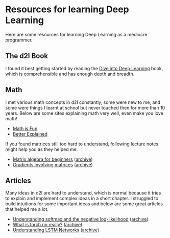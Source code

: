 # Resources for learning Deep Learning 

Here are some resources for learning Deep Learning as a mediocre programmer.

## The d2l Book

I found it best getting started by reading the [Dive into Deep Learning](https://d2l.ai) book, which is comprehensible and has enough depth and breadth.

## Math

I met various math concepts in d2l constantly, some were new to me, and some were things I learnt at school but never touched then for more than 10 years. Below are some sites explaining math very well, even make you love math!

- [Math is Fun](https://www.mathsisfun.com)
- [Better Explained](https://betterexplained.com)

If you found matrices still too hard to understand, following lecture notes might help you as they helped me.

- [Matrix algebra for beginners](https://vcp.med.harvard.edu/papers/matrices-1.pdf) ([archive](https://web.archive.org/web/20240112194052/https://vcp.med.harvard.edu/papers/matrices-1.pdf))
- [Gradients involving matrices](https://web.stanford.edu/class/math114/lecture_notes/gradients_involving_matrices.pdf) ([archive](https://web.archive.org/web/20240203013220/https://web.stanford.edu/class/math114/lecture_notes/gradients_involving_matrices.pdf))

## Articles

Many ideas in d2l are hard to understand, which is normal because it tries to explain and implement complex ideas in a short chapter. I struggled to build intuitions for some important ideas and below are some great articles that helped me a lot.

- [Understanding softmax and the negative log-likelihood](https://ljvmiranda921.github.io/notebook/2017/08/13/softmax-and-the-negative-log-likelihood/) ([archive](https://web.archive.org/web/20231224030853/https://ljvmiranda921.github.io/notebook/2017/08/13/softmax-and-the-negative-log-likelihood/))
- [What is torch.nn really?](https://pytorch.org/tutorials/beginner/nn_tutorial.html) ([archive](https://web.archive.org/web/20231205022718/https://pytorch.org/tutorials/beginner/nn_tutorial.html))
- [Understanding LSTM Networks](https://colah.github.io/posts/2015-08-Understanding-LSTMs/) ([archive](https://web.archive.org/web/20240131082018/https://colah.github.io/posts/2015-08-Understanding-LSTMs/))
